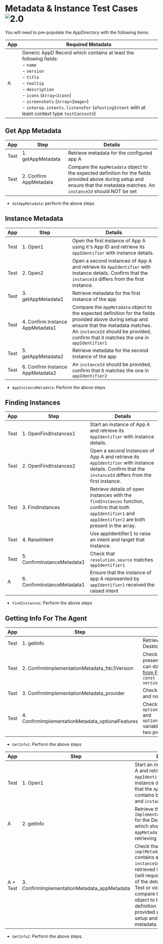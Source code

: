 
# Metadata & Instance Test Cases ![2.0](https://img.shields.io/badge/FDC3-2.0-blue)

You will need to pre-populate the AppDirectory with the following items:

| App | Required Metadata                        |
|-----|------------------------------------------|
| A   | Generic AppD Record which contains at least the following fields:<br>- `name`<br>- `version`<br>- `title`<br>- `tooltip`<br>- `description`<br>- `icons` (`Array<Icon>`)<br>- `screenshots` (`Array<Image>`)<br>- `interop.intents.listensFor` (`aTestingIntent` with at least context type `testContextX`)  |

## Get App Metadata

| App | Step           | Details                                                                                           |
|-----|----------------|---------------------------------------------------------------------------------------------------|
| Test   | 1. getAppMetadata    | Retrieve metadata for the configured app A  |
| Test   | 2. Confirm AppMetadata    | Compare the `AppMetadata` object to the expected definition for the fields provided above during setup and ensure that the metadata matches. An `instanceId` should NOT be set  |

- `GetAppMetadata`: perform the above steps

## Instance Metadata

| App | Step           | Details                                                                                           |
|-----|----------------|---------------------------------------------------------------------------------------------------|
| Test   | 1. Open1    | Open the first instance of App A using it's App ID and retrieve its `AppIdentifier` with instance details.  |
| Test   | 2. Open2    |Open a second instanceo of App A and retrieve its `AppIdentifier` with instance details.  Confirm that the `instanceId` differs from the first instance.  |
| Test   | 3. getAppMetadata1    | Retrieve metadata for the first instance of the app  |
| Test   | 4. Confirm Instance AppMetadata1    | Compare the `AppMetadata` object to the expected definition for the fields provided above during setup and ensure that the metadata matches.  An `instanceId` should be provided, confirm that it matches the one in `appIdentifier1`  |
| Test   | 5. getAppMetadata2    | Retrieve metadata for the second instance of the app  |
| Test   | 6. Confirm Instance AppMetadata2    | An `instanceId` should be provided, confirm that it matches the one in `appIdentifier2`  |

- `AppInstanceMetadata`: Perform the above steps

## Finding Instances

| App | Step           | Details                                                                                           |
|-----|----------------|---------------------------------------------------------------------------------------------------|
| Test   | 1. OpenFindInstances1    |Start an instance of App A and retrieve its `AppIdentifier` with instance details.  |
| Test   | 2. OpenFindInstances2 | Open a second instanceo of App A and retrieve its `AppIdentifier` with instance details.  Confirm that the `instanceId` differs from the first instance. |
| Test   | 3. FindInstances    | Retrieve details of open instances with the `findInstances` function, confirm that both `appIdentifier1` and `appIdentifier2` are both present in the array.  |
| Test   | 4. RaiseIntent   | Use appIdentifier1 to raise an intent and target that instance. |
| Test   | 5. ConfirmInstanceMetadata1 | Check that `resolution.source` matches `appIdentifier1` |
| A | 6. ConfirmInstanceMetadata1 | Ensure that the instance of app A represented by `appIdentifier1` received the raised intent |

- `FindInstances`: Perform the above steps

## Getting Info For The Agent

| App | Step           | Details                                                                                           |
|-----|----------------|---------------------------------------------------------------------------------------------------|
| Test   | 1. getInfo    |Retrieve the `ImplementationMetadata` for the DesktopAgent |
| Test   | 2. ConfirmImplementationMetadata_fdc3Version  | Check that the `fdc3Version` variable is present and at or greater than 2.0 (which you can do with the [`versionIsAtLeast` function from FDC3's Methods.ts](https://github.com/finos/FDC3/blob/add64f8302c6dcdc8437cf0e245101e927b69ec2/src/api/Methods.ts#L207):<br>`const isFDC3v2 = versionIsAtLeast(implMetadata, "2.0")`  |
| Test   | 3. ConfirmImplementationMetadata_provider  | Check that the `provider` variable is present and not an empty string  |
| Test   | 4. ConfirmImplementationMetadata_optionalFeatures  | Check that the `optionalFeatures`, `optionalFeatures.OriginatingAppMetadata` and `optionalFeatures.UserChannelMembershipAPIs` variables are all present and that the latter two provide boolean values  |

- `GetInfo1`: Perform the above steps

| App | Step           | Details                                                                                           |
|-----|----------------|---------------------------------------------------------------------------------------------------|
| Test   | 1. Open1    | Start an instance of App A and retrieve its `AppIdentifier` with instance details. Confirm that the `AppIdentifier` contains both an `appId` and `instanceId` |
| A | 2. getInfo     |   Retrieve the `ImplementationMetadata` for the DesktopAgent - which should include `AppMetadata` for the retrieving app. |
| A + Test | 3. ConfirmImplementationMetadata_appMetadata  | Check that `implMetadata.appMetadata` contains an `appId` and `instanceId` matching that retrieved in the first step (will require transmission of the details from A to Test or vice-versa). Also compare the `AppMetadata` object to the expected definition for the fields provided above during setup and ensure that the metadata matches. |

- `GetInfo2`: Perform the above steps.
